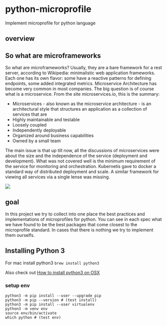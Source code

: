 # python-microprofile
Implement microprofile for python language

## overview
So what are microframeworks
------
So what are microframeworks? Usually, they are a bare framework for a rest server, according to Wikipedia: minimalistic web application frameworks. Each one has its own flavor: some have a reactive patterns for defining endpoints, some added integrated metrics.
Microservice Architecture has become very common in most companies. The big question is of course what is a microservice. 
From the site microservices.io, this is the summary:
 * Microservices - also known as the microservice architecture - is an architectural style that structures an application as a collection of services that are
 * Highly maintainable and testable
 * Loosely coupled
 * Independently deployable
 * Organized around business capabilities
 * Owned by a small team

The main issue is that up till now, all the discussions of microservices were about the size and the independence of the service (deployment and development). 
What was not covered well is the minimum requirement of the service for monitoring and orchestration. Kubernetis gave to docker a standard way of distributed deployment and scale. 
A similar framework for viewing all services via a single lense was missing.

![](https://chaimturkel.files.wordpress.com/2019/12/screen-shot-2019-11-12-at-13.06.41.png?w=816&h=314&zoom=2)

## goal
In this project we try to collect into one place the best practices and implementations of microprofiles for python.
You can see in each spec what we have found to be the best packages that come closest to the microprofile standard.
In cases that there is nothing we try to implement them ourselfs.

## Installing Python 3

For mac install python3
`brew install python3` 

Also check out [How to install python3 on OSX](https://gist.github.com/alfasin/bc88d4eb0217f13cbc7ccef53e8eadb3)

### setup env

```buildoutcfg
python3 -m pip install --user --upgrade pip
python3 -m pip --version # (test install)
python3 -m pip install --user virtualenv
python3 -m venv env
source env/bin/activate
which python # (test env)
```
